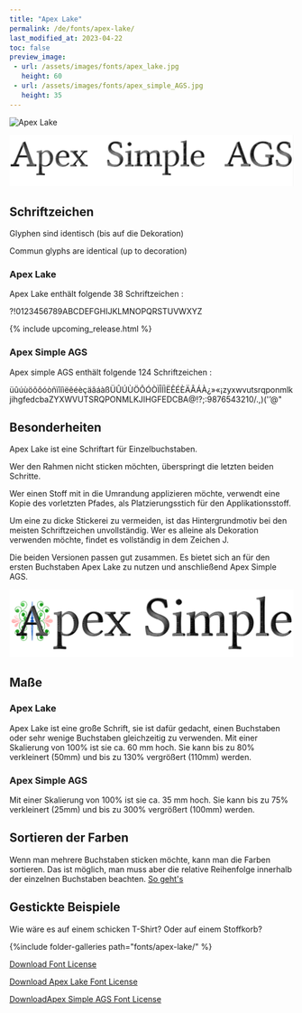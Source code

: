 ```yaml
---
title: "Apex Lake"
permalink: /de/fonts/apex-lake/
last_modified_at: 2023-04-22
toc: false
preview_image:
 - url: /assets/images/fonts/apex_lake.jpg
   height: 60
 - url: /assets/images/fonts/apex_simple_AGS.jpg
   height: 35
---
```

![Apex Lake](/assets/images/fonts/apex_lake.jpg)

![Apex Simple](/assets/images/fonts/apex_simple_AGS.jpg)

## Schriftzeichen

Glyphen sind identisch (bis auf die Dekoration)

Commun glyphs are identical (up to decoration)

### Apex Lake

Apex Lake enthält folgende 38 Schriftzeichen :

?!0123456789ABCDEFGHIJKLMNOPQRSTUVWXYZ

{% include upcoming_release.html %}

### Apex Simple AGS

Apex simple AGS enthält folgende 124 Schriftzeichen :

üûúùöõôóòñïîíìëêéèçäâáàßÜÛÚÙÖÔÓÒÏÎÍÌËÊÉÈÄÂÁÀ¿»«¡zyxwvutsrqponmlkjihgfedcbaZYXWVUTSRQPONMLKJIHGFEDCBA@!?;:9876543210/.,)('’@"

## Besonderheiten
Apex Lake ist eine Schriftart für Einzelbuchstaben. 

Wer den Rahmen nicht sticken möchten, überspringt die letzten beiden Schritte.  

Wer einen Stoff mit in die Umrandung applizieren möchte, verwendt eine Kopie des vorletzten Pfades, als Platzierungsstich für den Applikationsstoff.

Um eine zu dicke Stickerei zu vermeiden, ist das Hintergrundmotiv bei den meisten Schriftzeichen unvollständig. Wer es alleine als Dekoration verwenden möchte, findet es vollständig in dem Zeichen J.

Die beiden Versionen passen gut zusammen. Es bietet sich an für den ersten Buchstaben Apex Lake zu nutzen und anschließend Apex Simple AGS.

![Both_Apex](/assets/images/fonts/both_apex.png)

## Maße

### Apex Lake

Apex Lake ist eine große Schrift, sie ist dafür gedacht, einen Buchstaben oder sehr wenige Buchstaben gleichzeitig zu verwenden. 
Mit einer Skalierung von 100% ist sie ca. 60 mm hoch. Sie kann bis zu 80% verkleinert (50mm) und bis zu 130% vergrößert (110mm) werden.

### Apex Simple AGS

Mit einer Skalierung von 100% ist sie ca. 35 mm hoch. Sie kann bis zu 75% verkleinert (25mm) und bis zu 300% vergrößert (100mm) werden.

## Sortieren der Farben 
Wenn man mehrere Buchstaben sticken möchte, kann man die Farben sortieren. Das ist möglich, man muss aber die relative Reihenfolge innerhalb der einzelnen Buchstaben beachten. [So geht's](https://inkstitch.org/de/docs/lettering/#sortierung-von-farben)

## Gestickte Beispiele
Wie wäre es auf einem schicken T-Shirt? Oder auf einem Stoffkorb?

{%include folder-galleries path="fonts/apex-lake/" %}

[Download Font License](https://github.com/inkstitch/inkstitch/tree/main/fonts/apex_lake/LICENSE)

[Download Apex Lake Font License](https://github.com/inkstitch/inkstitch/tree/main/fonts/apex_lake/LICENSE)

[DownloadApex Simple AGS Font License](https://github.com/inkstitch/inkstitch/tree/main/fonts/apex_simple_AGS/LICENSE)
